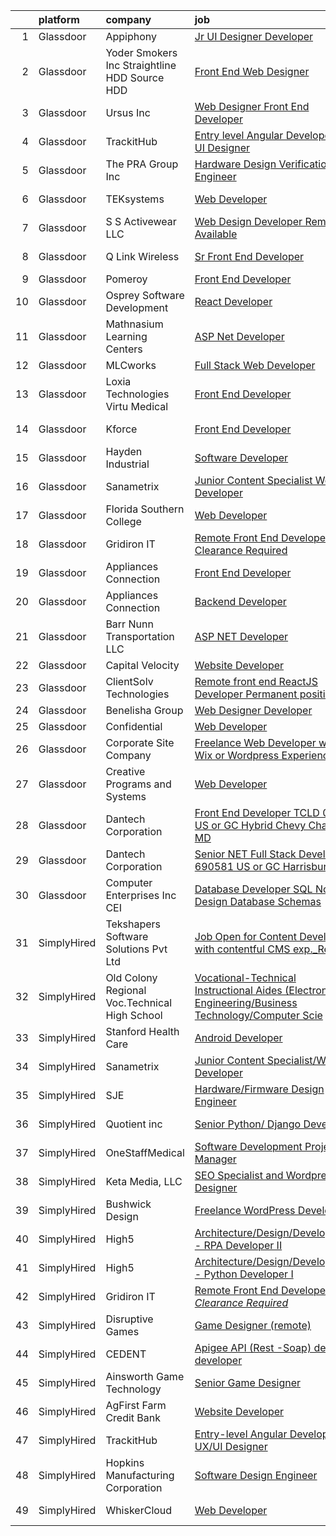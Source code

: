

|    | platform    | company                                         | job                                                                                                                                                                                                                                                                                                                                                                                                                                                                                                                                                                                                                                                                                                                                                                                                                                                                                                                                                                                                                                                                                                                                                                                                                                                                                                                                                                                           | update_time   | location          |
|---:|:------------|:------------------------------------------------|:----------------------------------------------------------------------------------------------------------------------------------------------------------------------------------------------------------------------------------------------------------------------------------------------------------------------------------------------------------------------------------------------------------------------------------------------------------------------------------------------------------------------------------------------------------------------------------------------------------------------------------------------------------------------------------------------------------------------------------------------------------------------------------------------------------------------------------------------------------------------------------------------------------------------------------------------------------------------------------------------------------------------------------------------------------------------------------------------------------------------------------------------------------------------------------------------------------------------------------------------------------------------------------------------------------------------------------------------------------------------------------------------|:--------------|:------------------|
|  1 | Glassdoor   | Appiphony                                       | [Jr  UI Designer   Developer](https://www.glassdoor.com/partner/jobListing.htm?pos=115&ao=1110586&s=58&guid=00000182fd09e2b4bca53006967203ed&src=GD_JOB_AD&t=SR&vt=w&ea=1&cs=1_d37c1b5a&cb=1662102660228&jobListingId=1008106905500&cpc=F41FEAB56D215062&jrtk=3-0-1gbugjopfjrpm802-1gbugjopv28qc001-ace4701ba98733a2--6NYlbfkN0DBc7w0xclGgia4rxR5d721pIg1ynEBDV_Wu1axbExK5d0pbSc7c3t6wMwCdRzWOG5gAiI9DzWZozo1Hs_dX5xFBK-3mPdmWahEd8iOAY9Y4S9YneM6Xl_nYOCUXvbXwOJj2Ds0fi_QRx_9l_ZfSqHqnCt5_KkPwgPFVZdduwuKrjoxYKHndxRL_08kRAVw_BtdIWVsqoctmkpQ0eEhpZ9hj28gP5QDgn3HlpuRCxAj4GJoohMRzOiAe6rx34Pi7FT4915X1p0BXp1KGD8h3CGFj-ee92Rp2t1vpSCpfusAFZWte0fntixfy1WZQ6BRt86iRV3_cru293Vet7CToiEM0NYLiw8nyfXQIfz1CR4xhSn52a2Bli-q_GK9dPj8LwC9Q3cY5WxYuQt3226PkGLfzZjLuZqOByUpqC1MxMReaTWqnpAuiS2w84AkPBSgfcX8-BhQWfqp3Xmf9A1E6YDWTGc07H_YDOJLcsSHpSEZo4-8vRs2NH7ohBVj1PvCJ_8l8sTpmkoCL1Idm3PMhcay)                                                                                                                                                                                                                                                                                                                                                                                                                                                                                                        | 1d            | Chicago, IL       |
|  2 | Glassdoor   | Yoder Smokers Inc  Straightline HDD  Source HDD | [Front End Web Designer](https://www.glassdoor.com/partner/jobListing.htm?pos=121&ao=1110586&s=58&guid=00000182fd09e2b4bca53006967203ed&src=GD_JOB_AD&t=SR&vt=w&ea=1&cs=1_785fbf60&cb=1662102660229&jobListingId=1008097207409&cpc=292036AD7E8A5303&jrtk=3-0-1gbugjopfjrpm802-1gbugjopv28qc001-1fce3864310a3f03--6NYlbfkN0BOdRJV5k-L3FNCzjCgEhEptbzWR3mFvjnAQnp9JcinXOCVt8QEYBvHqTiHBHSlg98hTrhJExUUVa6v67S1gFyb-OBe8UoPzNouRDn3C9as0WFadlKMeZgUrqrdZ8hm_e9Z-8jTT-HPwLMdKEaf6nFSEDiY93r1Hqa_nw7whddI5F-1mZvAJ0zg1eaCReXvVOpCGkAGVNzhGkjk7FCilUYICtZOTqZs2NLR78oGjAcxZitdrBDbe-sQjzoybMdx7mHqnU_Z9oJN7CLJQ4398IFI7MTVi-E0ikAEnAIqdCGq9-VH9ekegpz7cf-PG4ylJbEQI5EsT1-NB-nayuvTj3XDKMOJWpprXPxLDtpvKgizZoSF7HKahqO9NfldTJSnseZ_xF3Ctu0LvZZRchQis8Cjmew2jWE1ZDDKXcegKik64avGKa0ju4d8OnzgamAX-FX380WqLBcM9ERwZInOlrsZtWuhBLu1fNqWXJiQXNUCTsyOED8_V8BTInXwJxdSM5zaB0GEw-bcWg%3D%3D)                                                                                                                                                                                                                                                                                                                                                                                                                                                                                                                 | 6d            | Hutchinson, KS    |
|  3 | Glassdoor   | Ursus  Inc                                      | [Web Designer   Front End Developer](https://www.glassdoor.com/partner/jobListing.htm?pos=126&ao=1110586&s=58&guid=00000182fd09e2b4bca53006967203ed&src=GD_JOB_AD&t=SR&vt=w&ea=1&cs=1_8f39377a&cb=1662102660230&jobListingId=1008097361956&cpc=9908D8D4413DBB8A&jrtk=3-0-1gbugjopfjrpm802-1gbugjopv28qc001-0ea09b14e2348c5f--6NYlbfkN0CT8vBT9H5mqECx2dfLV_FONLPDKpIRssxVwtj05Tmm4rA5I0VNOPdM1oYsK66ov5pqYS3gXk2ozh0lVEZwzGOqZs8rlCBef2uQoy630wv6aUBqB1D9vjbSnni5WCVaS2e0KhCWi_8-XMv97hUEg7H9r8pKMO8klnwzDsU9mPVyqE5wVDnTov1Pu_UnRYhnE0_Osqvwl8WORWgB_kOjxQQLPQWG-NWIcptfTftC_xvyt1c40uobZ403OrjOg5_p8zqz3cLzwrnHTjqWeFEhkd7FYyVcjiJCMFkVznphRmtkhKbL2ZU9aWVWUjChbdkFdlAiu4tIvv-tEhlvNaragy1ZQhsvGhOC5anf8D4yfIGDJbK-bmh5xwt1uscED6ao3EPCxdfHKv4RZ6Q3-m_MTe1dE6Nugv26rrW9yIa8ooHEPIgJzYTeC7TeJ6xGxEjr0Q_LC6p6H5q3S5tqAKobaBFAUOLFzaYkqfJBGT9_1jDxuvAFTWRBnNnq11gvB8NuVKiRA1QtlbCDdbtePQHuTsn8ZOrVtPMo-RhqRTS6duBj6eRnXe5b5Qf13e8VsKxMr6xENYuRWQv29ipPquIR0yi6uCWHMeTPoyw9LQz-jeq7gs3WIkFh57y32XowUJXohbSrLzJ4OwZxcI0GOHsG3R2rf_Olhyc5cJq6s86uxXOCGPXTM1RmpXtrkgSqm77TWzwDoiWdujiBz6k5z7AEPvjR7FTLUPuDCnTG0O-F2dDE1Kt8npoTfAlTaXttkWV2pC1F2GC23_0FhGyj1x8WX3my4gMOOPQKMLqCkQVG0IrTFpyYMAMQPuWxudcoEB-r-ZDV2SaUhvZ04RM8mYZtVtbqUifdlnaCwhslVSB3vvnlKq6z87OdUEAcMozD42EWSf1VkCFSAEsWlPq0pQt1t6gozM10fxardk-6476ZeGw9OoIoRtbNfGfjfphgzCYl3l1Th359ciAeQJRT24QcPaBEEGdwOw7ql5wX-LQ0gy0bUQ_xOcAzccYQ) | 6d            | Brisbane, CA      |
|  4 | Glassdoor   | TrackitHub                                      | [Entry level Angular Developer   UX UI Designer](https://www.glassdoor.com/partner/jobListing.htm?pos=123&ao=1110586&s=58&guid=00000182fd09e2b4bca53006967203ed&src=GD_JOB_AD&t=SR&vt=w&ea=1&cs=1_6074c98d&cb=1662102660229&jobListingId=1008101431851&cpc=2CAED5C921A5F994&jrtk=3-0-1gbugjopfjrpm802-1gbugjopv28qc001-e97608c6d181ff30--6NYlbfkN0DdLn5tXN_RiyJSiFodarGZFJKa8s6F6AK0THPBWp05MQOFQCzoYzZxGxYfJ9hLSNYsJbys6DBTafbFBBjszBxbMt_j1W_2i7zpgsVzQGKmwrQJU15QlzWMC0JPYrRs9hHXSY2_r0LyZgUT8f4VW1f_CjJ3HfrwkBmWSyv4JCZOznODM92b2waMp_uTTY9CimVh1m3QVlWmCpxJKC0LL8zrKge7CugwqdFiMGBV7QJB1UhY1lDR0zg73tpzXv_ANe0CDQMO2awhBUhwHH6FhLB555h-ag9S1SdUbv5mbsvVwGq6d5n3omfvc7ahV437VszBxk10jE_sv_bPV8A7eGdtLZbyc_-4ilAHg9BdLX1rIjuqOpTvSg-qAG8XeN114VFDPJoxTy3NJEjrpoT4ZfYCft0qWTzS43MPOiUXvT3482Nulwg33OVHsshkLGKJ5wFUNcUzfjVzIX8529yUIY1NXD5bC7FboV-rfWyxXeCVCDlVJsXB-oxtUfPUqef69d01gtg1I3Bt7-8ZZ3gbf-_l)                                                                                                                                                                                                                                                                                                                                                                                                                                                                                     | 3d            | Remote            |
|  5 | Glassdoor   | The PRA Group  Inc                              | [Hardware Design Verification Engineer](https://www.glassdoor.com/partner/jobListing.htm?pos=108&ao=1110586&s=58&guid=00000182fd09e2b4bca53006967203ed&src=GD_JOB_AD&t=SR&vt=w&ea=1&cs=1_53cc0c1d&cb=1662102660227&jobListingId=1008100904015&cpc=D39918EEEC7506B0&jrtk=3-0-1gbugjopfjrpm802-1gbugjopv28qc001-8b176f5db915cdf3--6NYlbfkN0BK9GXDcakwdiqmeo8o-2GvkYnmPkq7xevAHdeF_847qpKPL2SRITVHQHTcxmIx5YkvgyJsBrtmTvu9iRXpfqhyAenhqH2UhllhrUzti-LAYvij4_6zfLf_lUx7fZaSvEjjAXo9NeA73DNuaj8w0nMH-EHmqLj_N54gWVN9OwOua1ZDtv0MDvjlOyWZCElfeqvp3Z1az5-anDNueXGhHNYvC74Wtld07arTTocY9ZTmHXrT7Rd8T3CLf1VPfgvcSRRByBNOplINGyvms48JV0Prs2F2d6W4GnzjYUH872GtZ8BhajlfazKrZiofOWRQWybpQ8vsBNkmuG6cwzxP_hvR7VDuJHoyIVukegjwXYhivART975pdtfCg4h2qrxFYRPLn2kG1nc3ybENnEk3uHGId34QilpYEcG9jHk21y_nk7D8Mk6WT2iJI8NCryw8nXvpaNzqsF04uTosi-d6QoGsq14BClNDuX1lynlqftpRYHUmLZmPxRxA)                                                                                                                                                                                                                                                                                                                                                                                                                                                                                                                              | 3d            | Santa Clara, CA   |
|  6 | Glassdoor   | TEKsystems                                      | [Web Developer](https://www.glassdoor.com/partner/jobListing.htm?pos=130&ao=1110586&s=58&guid=00000182fd09e2b4bca53006967203ed&src=GD_JOB_AD&t=SR&vt=w&cs=1_fd9bec65&cb=1662102660230&jobListingId=1008104913806&cpc=FA84DF7EA1EC2398&jrtk=3-0-1gbugjopfjrpm802-1gbugjopv28qc001-24786c3592676f1e--6NYlbfkN0AuKz8EBO1xHDEL7V2YF9xF3dC_I9B9i-Zw2Jh8clPMK3KTieKealHQySFBD4L6FvPWdPYhXp7Yz8LicS4govR82H59TFGex7KE_jGpK7ZS_FY-EBrpm55Fqgt3ij3hAf0wOEwO3vXL8XgmHGZeiL47BLHf8_hWsCgaTy3gDHml9imQxlb-kS82X3Tpovwnq1jKBsPx0UNfH-1MTyvmonfsDIbfIwY-MpUPIExDFxgXZldM3gWeS-sPN1UAjb3GIwNeOB9YPYHYi-Ne8u4oOxVRSj2MnN3iYAv8y4gHZIExsbGqGkEvj7F1cbEL91H6cjz8ZmHFhr4ONAh0nCyJjNIv_yDx6lGGFAcKQS0w-IdxpI6dEu1ibxUrwNK0p98BS4k4GZEgouHX-SBNIZfRiA5epPHjg8VLQ3mVED3nyDW0INP_XWEH8FxapboWeQC2cEmkkvsyGPgCfS9AGAHw2qZwYnpO-FuQyiw142nBqIHprbo9VLVZpl0CtZKAKFnG-5E7N6_cC2SaPO6r0tUVszTHHVh9cZrgq8cgFWd6UMmY08DkGj1vx9_fnGgDMHflnwuJxf4QIKP8VP6rFBc_YwVNw3zHhlGExxbAdVqoSH2R2zOXjFP-uFJ9NFjuFJveQeGMxvR7bHsdI21meXxrQuG2C8jZ0YfIKke6R42fgu4upy4CYTzP7m0kuEVcf7x_aXNuKITNh2bln192IfbtMh2fp8nCFmzkqgkGvZMMS1OenScLYc9TLlTO7G4zU8dx2AzcTOQGonujN_XJUbMLkBbmn_k2jexs9Afdjkni90ajvB9_fgicoLEzQKB-QHD-GfzE-A5PxjBsTjkkTy5srwFiv-9Rz_MjOvdwKFfVKzK5v_vtus34Pgx-fMx8_hDbOcX49NiJ-B4tZYgmXNUbZr1kXLbN0S2gxhGdiUpH9iXVOw%3D%3D)                                                                                               | 2d            | New Haven, CT     |
|  7 | Glassdoor   | S S Activewear LLC                              | [Web Design Developer  Remote Available ](https://www.glassdoor.com/partner/jobListing.htm?pos=127&ao=1110586&s=58&guid=00000182fd09e2b4bca53006967203ed&src=GD_JOB_AD&t=SR&vt=w&ea=1&cs=1_8849f555&cb=1662102660230&jobListingId=1008081606232&cpc=155EB9D5185558AF&jrtk=3-0-1gbugjopfjrpm802-1gbugjopv28qc001-11231ee6cd76ebf8--6NYlbfkN0Ajr136nt6A_LHOZ7dazkZBMRVGXfFx1UH3hXSlGZi78qV2vh4IIPaG56QxCFgA56BGxcurypYQkBVspfsnTZJRG1jkpX72_XzffxBJorsT2OpLdH8jKJAKJqcGF31IQrDbUVhb_4mUmFjSEoC_puvAy6im2C8FJQNIGTPivGcq2Xp3QWDoD0YTXqusHQnNuVfLov6vtLe5iVpX9YL9NlSaWCEFlzuQHdLlynyIKx9d4crLBB1B6qP6ePbJaPqTLqw04SfQsYzTEaAX5GFl1xjmznd4SkrQvHGopSxTH5WTsZRa6pHOdxFC5D_ewqGbMWo7wD78oX-jz1XKXNiVgftHxjdyB1Evi-8Q-o3b1lnGmGYV3C0jVP0bE7Clsu8m8-WHIlfrmnkKTCrFaQUelgVKhFfAKIq7dEkydHn1ZDa9PxUhfMgSoKtsohIjpsQ6Vnofc7WduHR48Q89LdYzp1oC94i6xbVD2FsIyUzmVrBcXlmN0bQbrCHndUqZC6_pOiIqjXKj06EYqP6eAqH00kofSKnv4M-h1ea45JQyfk_OBk56vNVt4jysvb24o1_2ptUmjjPxbIMWV6fQOC4hJsYzYWQQBxQaIsGCvLtok4n1wfI7Ofr2DoEKGmTcR2HeRCEK5ohuFfCrEeLJwT9f8LE8i9pLV8TVRqfcVmVsBAEYWsY7OBYDMs2R3-PSIsyHTb_gtnhvDcqYj_7OP4K8qli4MUpWdPZC6x_X8Zf6gdtEis-x1VBBrVzA)                                                                                                                                                                                                                                                            | 13d           | Bolingbrook, IL   |
|  8 | Glassdoor   | Q Link Wireless                                 | [Sr  Front End Developer](https://www.glassdoor.com/partner/jobListing.htm?pos=101&ao=1110586&s=58&guid=00000182fd09e2b4bca53006967203ed&src=GD_JOB_AD&t=SR&vt=w&ea=1&cs=1_19549e99&cb=1662102660226&jobListingId=1008101228435&cpc=20E7AD904CED32E8&jrtk=3-0-1gbugjopfjrpm802-1gbugjopv28qc001-1d35683caad72d46--6NYlbfkN0C1n-7uwLBmXreK9Hz04i1NaXR3ByHk8AHoFYtQOHcucmVKRHZz60bOYipwuJ7rLlfe2cYYhMJfk7MR8gAn9HHLV2ygxsrTmEfzrgWdToU0cWCsIAQXX0nxseKqyLxMwS9KzUAh5_9bIHku5p6G_ErUf2NKY9msN_1J0095GNJfmTRxO78ilSddYNO6P3LdTn-uXGAc0qhqPPitYF0Qktx5fXmpF4YW4WOqfXTOdH4NX4A7SehE9U_s-ng8e5eprXW-v3CjVNmsGgQc9EmnSL5_cyfpLh-0vDiABQmHcmtL7HvLm_cOpZZXWUNM7YWYvU8QnfVi7BxWq9rJoCaAZMwMWITJpF5bROT6LXLXgYckk6CIKoDMb9c8PP-eXNomO-OuDso5DSe5ze93snlz8by9hQkauP6rvH4k64MNhUv2lEScdol7loPUQMbvlDgGtkb2EzP_eAceW9ZSKvZeGIxuFYd-8Iy_OANBNYSviriIL1rsT6w78QnCKBaFkvfa-rOaWOQd_iZEnw%3D%3D)                                                                                                                                                                                                                                                                                                                                                                                                                                                                                                                | 3d            | Dania Beach, FL   |
|  9 | Glassdoor   | Pomeroy                                         | [Front End Developer](https://www.glassdoor.com/partner/jobListing.htm?pos=109&ao=1110586&s=58&guid=00000182fd09e2b4bca53006967203ed&src=GD_JOB_AD&t=SR&vt=w&ea=1&cs=1_9ad0f846&cb=1662102660227&jobListingId=1008106910733&cpc=FAE5E775D180B2FB&jrtk=3-0-1gbugjopfjrpm802-1gbugjopv28qc001-db91e6fb272ae308--6NYlbfkN0D5SOSjBQnt-biVG4QfmhuhGy-fN04FkfVxiViWqSq7Ud8o3kdrjYe1m6tPSntfjfcUaC9tPilnIGHAbYfK0xgh4UwxMp8bQIMqoLgFHY2FDDsFSWIEefy7ZpWUzLIQITpvBRA5dFWnJ4FK4uZyimRYfDk0IUyq9d67z2EGfwRDmJT5oambEbcHqbDWB0rWjAlLChSKkoSX2VlVKTCluzT1aX2ifqTtSWL7raFZ5jrAIQ4dXMUhKYPQlIiNAalwac_QhX8lFOnKwAU_sQCLKJ4vuzfW9_bWravX5fkj1dXUiyFEE-wG3E7tfKs11ZJ9rdH0Uo7rDO2A3ii-KPCysSptwgegZTIxdBcB5x_kllAJbrwPjZ-Oupae5mSvBiijerRv0rhT8qneBTnDb4-FTXUNR9Yf2RKWLXuNRo6V1UJGsY9KneFUts4m7Cm3VvxXrz4u9mLdxwLBdAKDRHawR1S5KksGp-VpPwPGZmEZOcH_t5Oa-4LGJ5FZgXwLMkhUKfpsfYZy7Sp9eQ%3D%3D)                                                                                                                                                                                                                                                                                                                                                                                                                                                                                                                    | 1d            | Dallas, TX        |
| 10 | Glassdoor   | Osprey Software Development                     | [React Developer](https://www.glassdoor.com/partner/jobListing.htm?pos=112&ao=1110586&s=58&guid=00000182fd09e2b4bca53006967203ed&src=GD_JOB_AD&t=SR&vt=w&ea=1&cs=1_e7e4c744&cb=1662102660227&jobListingId=1008107144458&cpc=7AD1D84939BBEEF3&jrtk=3-0-1gbugjopfjrpm802-1gbugjopv28qc001-5e354629500a8e5b--6NYlbfkN0A4ozdFxTnglSwjbUy0L1QJRbd3FSP9jCRwqNuyjBc7i2HBcOPywu9dv8lUjU2D2uSQ6X2DooPQYqs83eYvT82YscwwYhxpW7QpteXoC5zmMjFdCf8viwrNZGy3UukQRgcUWQ8M-1i57NyGvEMlVTk-3etrwBcKm-_4aD0HBm6iKmVzyqgt607k6y-5tP-kBIWrkCM4YxyBszkF2gebMR-oiqQHx63w6KSwtTVkqvcgxHoSJkEtQ2o4HsK7NoQ4osCwFKIIWDVoGg4vXR7zYQegAbAn6bylqz9JAzNrtXvIurx6FQQ9ZQLIIHHZ9-RS4ZlJxO532fGxSbkJPFeh1VHYSbkk50b_tA4XBbWwiUStbFuL2S_KzDOGttEvRmKfSFyISbL2JS_q9HAwA5EPFiX_ETuwxjDUOoOc1ZRFGZQvrsItvfamF-CxQH0iwwgz14jV4fTXykrn0FtnYX4XZhGtMX4wGCjIjVbbs2pdrOXNwUZ2fvJwI4FM)                                                                                                                                                                                                                                                                                                                                                                                                                                                                                                                                                    | 1d            | Remote            |
| 11 | Glassdoor   | Mathnasium Learning Centers                     | [ASP Net Developer](https://www.glassdoor.com/partner/jobListing.htm?pos=114&ao=1110586&s=58&guid=00000182fd09e2b4bca53006967203ed&src=GD_JOB_AD&t=SR&vt=w&ea=1&cs=1_662d9809&cb=1662102660228&jobListingId=1008101820188&cpc=D1B7150B9C545245&jrtk=3-0-1gbugjopfjrpm802-1gbugjopv28qc001-e942a654df4dabbc--6NYlbfkN0BPvhgHtI0uoBVUccds8hxRqEF-XqZbPZC5uwfYkU5cx9z2L9Aag6Tg5MRMJVIOF56jey2x-dNfpUi8dkD7m2WI-8hJVh_ZCwdoToYx5JUA8meAwIrj3ahoZq7_N7ZgFT3IQ64rLZ8OM8mh_j0OhFJVwImdT7L0YTpFX8LmCg1dS5xwtsAj2_tV06QFWdSToIm_zK-mxUL2B_aqsp8pvnkZcYx5A5gH3DerYaLAatLrQ4zKAlVXGQj_Qfs6i2_nu4_ZuiGRcrPmLfpBUko2aI7LSzcCQ7folhy4R4qQ-KSlhrWWdt2wytTLbWm0cGNJRdHzB1JsyMHGjSmTvP-Jpqt3b0yDR28pgv_UCFLOpsc_GhwhP3Nyj5IokGJQMovqmvrzHPVDn4876mY7wNQvQILFSIMX57cdmUiLjgUHT8Px0eX5E8AIrjdWjOZvYxoAitcXQXLBDB2fnhcDmvg700L7qb-zcHGYKJbXAYQ-33qvLrLmys48fTyHxgG4kcvXI0U%3D)                                                                                                                                                                                                                                                                                                                                                                                                                                                                                                                                    | 3d            | Los Angeles, CA   |
| 12 | Glassdoor   | MLCworks                                        | [Full Stack Web Developer](https://www.glassdoor.com/partner/jobListing.htm?pos=113&ao=1110586&s=58&guid=00000182fd09e2b4bca53006967203ed&src=GD_JOB_AD&t=SR&vt=w&ea=1&cs=1_e93c2e16&cb=1662102660228&jobListingId=1008111670271&cpc=14D5209370AEC984&jrtk=3-0-1gbugjopfjrpm802-1gbugjopv28qc001-955f18ad932b8f1c--6NYlbfkN0AcA5LWO9X92_XN_ymxZjifBIChi8hrOyuBXk28lWDZll8yjVqfScmNPh-TIqK4FBtT2gunxLa-VG9yDm95SdTZil-DuMEc-Jy5vQTJSs2LJU5xYrllerPR7prvxHZvKo95-kMyKR9hoM4rMtLjN_RWq06Eqz6p78zlctZlkZ9n2yr_QheQfZ4-ulLX_UQyqKuHFDcMxD3ZWfJ8Q0GBr5hxQlk8sojL7aJHM0djfyuFYCvzRKIKNcYiiEwLF_TVcon4LEwSgEFSWF1tdG0ot2sp4unsmM3VEuUFalGlFI8syQg1ffyIGbfWwETQeOeGP2dEHhsymuZLqTE2MtndN5uHDLGNyU3KpCbRkyrqKeBjX98r0r7EhLUEp6l4kXFLMqrrv8jdETQHTTmQ3lUww64teqA9yxywiEva-oIe1JHp2lusvrPhUjztUtmO-7Pbs8ssOcKbd_OEJ89FCeM8tsxjysYKT9luuqMcZAnh9iqkKuX3jr7GUym24SW4xBJ9HnGckkU25ESS7Q%3D%3D)                                                                                                                                                                                                                                                                                                                                                                                                                                                                                                               | 24h           | Remote            |
| 13 | Glassdoor   | Loxia Technologies    Virtu Medical             | [Front End Developer](https://www.glassdoor.com/partner/jobListing.htm?pos=119&ao=1110586&s=58&guid=00000182fd09e2b4bca53006967203ed&src=GD_JOB_AD&t=SR&vt=w&ea=1&cs=1_ae12633e&cb=1662102660228&jobListingId=1008105953811&cpc=BAB9AA3F436D8911&jrtk=3-0-1gbugjopfjrpm802-1gbugjopv28qc001-983de522a610ee3e--6NYlbfkN0AuAjYKnBHsdkcMxrD7ZJITXxV72vImVt5xOyKRJQecNA8AfK1fwiaV-4-CXTXtdfQKUlh-r5hJjaGj-dYsy5tFmwpPBEonSed8zEDkh-b83J1cauBUmZbKV6Hb55rjqPHvBYEEndSKl83boFkPJNLOxS2E2PUPbNbgDeY41YL4Ie19XCwwQEuLJXD-EZ1X4QqIlEMcQSWUugGFYU6m4Ad52Xcdkp4hTb8OsSEW61cdHonu6OOS1WZJsT7fAZ7AiDPYNRS9DuzegkwxHdWfifUYvCLFELC3xyRjLlQ3MCyoZGi6Yey08UoW2Asn7kVNC9Gv0-RRa-VDXhGYuRFoS8BXKt3nPGRxEPhtFDWVWhik7fxgGtPXFnq4fkqP79hdug38r273GFCJ2W85fMwNATj1O6vBI8hOphl8_QLPpLFHryt65NvSelvIEql-0azbpdpJWbKndiklkq7XiDttB_w_TSKiPLPT8KKWW_xY6xu0_u2fBwdsyG_K2S9RAra-nd4%3D)                                                                                                                                                                                                                                                                                                                                                                                                                                                                                                                                  | 1d            | Miramar, FL       |
| 14 | Glassdoor   | Kforce                                          | [Front End Developer](https://www.glassdoor.com/partner/jobListing.htm?pos=128&ao=1110586&s=58&guid=00000182fd09e2b4bca53006967203ed&src=GD_JOB_AD&t=SR&vt=w&cs=1_4812710c&cb=1662102660230&jobListingId=1008111364799&cpc=C63BD00756FD6F58&jrtk=3-0-1gbugjopfjrpm802-1gbugjopv28qc001-3254433a821d7cda--6NYlbfkN0C5IatSLh_Ak1q39eQQoPIxD737RW9NeiYGvIRXkrLjEBkC4LI6KweF0vk9JRHgKW_sNQVrmA8TbBvMlsj0HqwA8aS5YPhp-57oB63Wo1avBfVQ72zVBSIt5tlB7hHiuYrOOMujcMMWTByHG_tuDVB9VR_UF7C1aMfAl3epZcOi-dz7k6H1I25OXtbXta2pq5MBFUI-Gba99-2getXbs7e3_i56CfvBz41GwU7X0Imxm89YlUoyB4owxLl8hCCSeOrFltvVgbjniwKpSFcvs6YHCqpADMtvsI1se9ItOfyN1at9qwrmPdN3jm96ZYoFGiwGAPfiIseSRj5ocvsFJ6LFGneaC8T6LLZIYOguQXnNzyR6VXZWkI-JnrqIAcuMfVTWj9JyhXojzt6X991mwPBYh1cf03qPAYi4si5CfYYGkRjBUztT_d3OrPh3fJy8d6aW94klfzponxUFcwy9FvuMXHyGZC0Yfldo5VvPHWgA4MiGEfC7Wl-WWhkpCvBxP4C3iRmfBj-dZ2OOw6NErBizsTuZwNboK1xRgp8qj-1GaQnSWsguwTug3_tRfdNjcKQt_Ml8kFx6p2Q3ZcOp7QN4AltwkzTXAKJ-ao_5tm55UHRT51n6LR-9)                                                                                                                                                                                                                                                                                                                                                                                                                     | 24h           | Baltimore, MD     |
| 15 | Glassdoor   | Hayden Industrial                               | [Software Developer](https://www.glassdoor.com/partner/jobListing.htm?pos=103&ao=1110586&s=58&guid=00000182fd09e2b4bca53006967203ed&src=GD_JOB_AD&t=SR&vt=w&ea=1&cs=1_d69c47db&cb=1662102660226&jobListingId=1008091695587&cpc=D8FBC54B4F16B65F&jrtk=3-0-1gbugjopfjrpm802-1gbugjopv28qc001-415adbc4ad346c55--6NYlbfkN0DzaDHVbxJ-LJZej0v9fk4K-FwNocoxjQ_zxp68kPBvcnDJ4c9ythlAHE255_DghaFeMPJx-HL1COyNhBYn3N-cPsgdcngQBEr0DJ2MOc0pZ1XI-PeejIwLI4lwIRRBQgdD6iVqchyakwlafN3edKNOlF1L0ASEDMG7le2wqf88xF2gR8Ko4g8xHYnl9HtkaNAvIdafu7SRF3SWh0yvQhuM5vLJIZCUqliqB567A0if4SBf_dU9Hst_ceWRHWGpxV5g_NfCQWj7G3RnhirhG77ydnaHEPRSBpTINTtS3w5pkxabjjUev-8UKv6IsFHPs24GzoSZQHPs9x9BZAjgI9lQ0Monvx2Ra3GyD4zZ0AvsCnsgpobYTP_1K2yEEH60-a30ep3Yn0Zpj_IZecYMTL-owqjjgmXOadl6REpe6Fz54sm9ByTGtyNYiLIAmuUOyMp1davWH3U3soKm89BtaovWJKC_CclY-eUI951MBJQyGKl2caZUGdzUEGkA7dxX_cQ%3D)                                                                                                                                                                                                                                                                                                                                                                                                                                                                                                                                   | 8d            | Tulsa, OK         |
| 16 | Glassdoor   | Sanametrix                                      | [Junior Content Specialist Web Developer](https://www.glassdoor.com/partner/jobListing.htm?pos=104&ao=1110586&s=58&guid=00000182fd09e2b4bca53006967203ed&src=GD_JOB_AD&t=SR&vt=w&ea=1&cs=1_134bdeb2&cb=1662102660226&jobListingId=1008107815764&cpc=AC285F3A3ECA6BB0&jrtk=3-0-1gbugjopfjrpm802-1gbugjopv28qc001-b245c521c04dd0c2--6NYlbfkN0CyQKdz8_lqdlgY-c-amsQST66Z8QjChsyYA8vzcGklWI54h1yaGRml5nZ8zCgFfjKK9ZLdt4yoVKrNz6IE8WYqPgnbtAenCgXBCuUJyRj9v1G_X1xDpaq7D6TVuE3LE96DJszuenHbsextHgw9-_0LokNeJq8xNTHga_useAxykmPnHKlxTeGpxpVL3bGTZHK-ejMd8EhuNqwiH9KT8hkjjAnz2UBuCtjajc5627NG25e9k8yPX_sjnwQKWOLp-e1hzx5bgbbDWD8GSB0pLgYpLOIu7u3e3Z-eq11VQVM6F5_DbeCuL6OjPXwvruQPLpKbYLWaNjLFzeIeTl0IFKYbLSj9XRoscg4OcNn0nmM6tgI5-_30-v0dW0lMuAyuAiw0ZbkntHpz8qmLkdhArbOzEblA-HxnWgYlN4rcnQ0dRABxRcjb7x1fcu5uJJHQpwcIG0i7_XhCY0M9lRWFa_OsrFeDpGRnRAvtR-GTJMk1-qh-lI40FQEZlluT5mmqhH0%3D)                                                                                                                                                                                                                                                                                                                                                                                                                                                                                                              | 1d            | Remote            |
| 17 | Glassdoor   | Florida Southern College                        | [Web Developer](https://www.glassdoor.com/partner/jobListing.htm?pos=111&ao=1110586&s=58&guid=00000182fd09e2b4bca53006967203ed&src=GD_JOB_AD&t=SR&vt=w&cs=1_703594b5&cb=1662102660227&jobListingId=1008081368744&cpc=56632219D727AB75&jrtk=3-0-1gbugjopfjrpm802-1gbugjopv28qc001-c75d1d3682f3090c--6NYlbfkN0DswSnGp4hb4V7UXJTXvqMZD1ZyEoLLrfYAEejPuN5ty5xpg23aYvYn6UPKSLTsjQKmGwFl6NUmsp2sbJmFxtQNCTdtWh8iSbRz-xjcESQfCVdiaHDYY7wRb5UJkcrSx8ZYL-2mM8694uxsN001kIGCCBS3q53nDSh0ttZ8UPn1IciuLBigev5LuCK-oc6vlw5zs2PZAc5bYKv2dwDOXB7gSBFq3tEzjh_dXm_VV5YFg9uo1aouSiSu3nStzQZoRZUG5xGO8SCDqHaBN_lrnhnUJ5x0M0JRE4jaRQXDS9c0p4mbnpOgzoMstPv91FAQsF-5_g4zvgAsbSMKI1Ha8DGdZkSfR6CcU9ci8tVmIKA79T5egQ-7DSOc9L-_XLbKldI2X4zN3ezAcw2Wqu-P104nWEiHS5ggggC2ghmOoJBr-uGclPUyc3bjJLRsVfmM-KFhjpyxgJ5KROrQh4gamAzp2I7yWlAJ-6WZOFVQznF51E4R4I58UqYwm-ewQWCiBQHQM_RcQSbLsw%3D%3D)                                                                                                                                                                                                                                                                                                                                                                                                                                                                                                                               | 13d           | Lakeland, FL      |
| 18 | Glassdoor   | Gridiron IT                                     | [Remote Front End Developer  Clearance Required ](https://www.glassdoor.com/partner/jobListing.htm?pos=106&ao=1110586&s=58&guid=00000182fd09e2b4bca53006967203ed&src=GD_JOB_AD&t=SR&vt=w&ea=1&cs=1_74e59acb&cb=1662102660226&jobListingId=1008093954798&cpc=3BA4CE39D5B5DEF5&jrtk=3-0-1gbugjopfjrpm802-1gbugjopv28qc001-bf98096af489b362--6NYlbfkN0CTHA6cd59lXtQJ-DuZtBHQsSjOn019HaVEc20FtZol1_8bPJW14iotuMuGn0biAaG32Qijylwv2qD7CNxmsdZw9CJ5Z76DUWjHtWNjEzDjiKH8ECq-Y2tIu-qXij6ugfDsFay5P6A20oNNYZoiIsJtGRtlHJj1-0IimP810Kgou-J53uWRF949_zSEkzlnFKH31iXh5VWnxMrMaRcHkpkM158mju4DanejY0KVvav-2LVsqN537hrQVpqKRYFY1r24hmE6fS5nkAB_8YCfi5jjQhylJkwZeBhG8BU1bdjo23dt6noduqn4qGctbgcKpO_YlrIVjMwLar4zRu29YVu9mWiN_XNB_nSBgAbifXZBjFyUGbhcK-HXCvXOY7EyYqZjzPtq7NJJsWZP9p2XM9j-BigRA07jPBat6ShPxZjev1m-V4GREamx-Z3wjiv3I2QursWy9dnFaL0tNpjEX_i_mm_6Hn0FhD9ea4L1UbBUAKE6YXkOT2HF1icYo_LH0zsDWRpSfrWMwBf29m78omsTex3BlRbK0cw%3D)                                                                                                                                                                                                                                                                                                                                                                                                                                                                      | 7d            | Remote            |
| 19 | Glassdoor   | Appliances Connection                           | [Front End Developer](https://www.glassdoor.com/partner/jobListing.htm?pos=120&ao=1110586&s=58&guid=00000182fd09e2b4bca53006967203ed&src=GD_JOB_AD&t=SR&vt=w&ea=1&cs=1_9aa60d7b&cb=1662102660229&jobListingId=1008082487554&cpc=4F748F1840550ABC&jrtk=3-0-1gbugjopfjrpm802-1gbugjopv28qc001-fff52c7162c9839c--6NYlbfkN0B7asqLSFTVh84QNhoMZnykEkqd3VzFRgpMd30Tm6Y5VENC6MLRtzziPm8JMKUXcGHUSQemXTPQjO0sW2CNBVARtQ-ec8hV--TxbiMnTwXRSEboAnQUKHiiH5ITTwo2s23jlrAIea3HdeTeh0j1c6SpXIYUf3MEmoNzS7Zre51LLzh1OVlfe_5UTRYi4aicUmE1nGsoYdCYO2QNNpXJxD-jJFFc0ZUqziAYnutlbHREqJY5U0Nptd0AmZIbgJAYhamk1IHM31mNSLFCTU5Z8FYKHWYRxs1Jhylg2gloMTNtuJUyfU68MjQ8272c8NRS_seLLbByDET_OKj8E8JyTUOYpktksjMh56rPjEXxhiHLnBiZA-548ZtdyNAsaMuEAzimf4pvAINLug-CLlXBLQwFSU61Ih3UyZ5s8PuUf7aVOlqBh7N95XDemPNT2OlZaixooEopdhbI755sp-BhHyDqlLC4vfnOomaG5h8AyT8nWS8cGeApxM7Q)                                                                                                                                                                                                                                                                                                                                                                                                                                                                                                                                                | 12d           | Brooklyn, NY      |
| 20 | Glassdoor   | Appliances Connection                           | [Backend Developer](https://www.glassdoor.com/partner/jobListing.htm?pos=117&ao=1110586&s=58&guid=00000182fd09e2b4bca53006967203ed&src=GD_JOB_AD&t=SR&vt=w&ea=1&cs=1_f4b2e6c0&cb=1662102660228&jobListingId=1008082475268&cpc=BAB9AA3F436D8911&jrtk=3-0-1gbugjopfjrpm802-1gbugjopv28qc001-d94ae195136ea7f9--6NYlbfkN0B7asqLSFTVh84QNhoMZnykEkqd3VzFRgpMd30Tm6Y5VENC6MLRtzzi2zK4lE8wX3F5yZJed86yi-r8FiQ2R1btV9ms6DaGXUFfg86fbcZRQAZz_vUh62oz2KPHeVafCAvco4jU766IxPY5mzh4T_g5GkgUWUbQMriTETCtSIqiQdlNZ54Iyi65F2L7aZWMJVxDmg1idq-33CapzCUF24cAD_yV7YI_yMfPnhIJyvu_L8LrhtAemssPphbU_GV0TcCbsx-ralVdOTj33Y9_SwptuWi0PP3TX4CCPM8JCqaOz9TYeMJts1VEU_J5HJVz2P5tsmPolEIy7rwXZiST4y0uDqfS48LjuejtSJfXIPytY001PyPxmTXqdcxgv_bKjiBfsy0Ix9vae4SgPamRjy8-hJgfB5y3qkWYlKESG3NetFoct1R3ywxb-yNvz_KK0xTJU-MFIbTOd31tvZFUim0Ke42FYsyO8eUgZLQHR_Pc5VvSo8G47eVw)                                                                                                                                                                                                                                                                                                                                                                                                                                                                                                                                                  | 12d           | Brooklyn, NY      |
| 21 | Glassdoor   | Barr Nunn Transportation LLC                    | [ASP NET Developer](https://www.glassdoor.com/partner/jobListing.htm?pos=124&ao=1110586&s=58&guid=00000182fd09e2b4bca53006967203ed&src=GD_JOB_AD&t=SR&vt=w&ea=1&cs=1_a4589521&cb=1662102660229&jobListingId=1008111683680&cpc=5C70DC7FEE0D01B1&jrtk=3-0-1gbugjopfjrpm802-1gbugjopv28qc001-4d4fc284830456ec--6NYlbfkN0CHGbJ7xvW0CMwdhPDsQStUYS7wDMXbiqCoRMqunsWXjFlA_b16lGT9PXS06l3pywEHx7yPhS5RzPg3rEg6wf9mKs1XK2NnnYu_Sk8hI53i4ntW6BVYUTxfJ7glCt1ze-X7NRE_-C4yAQEQDsuK8MQ3OfCPmAeuCfKjwBIh1fQY2JSVn5rQn7kwECjnzlbdNv4ZONdeHUP75bFqVaZTJzyhWxZSEsbHi0XxhWHmLSRegX-7KWaQuNcrw-RF2Z_TjWgrhUxRP6Z-ONvPu6yAv8uwvUDM8kQVQe4Cd_y02Qh5o4ZvgcGUQmgGM9rrEzxxbEve0ObBvecvKAc_HVms-9AxyfRSZRNGh8u0Y9_4Cp4rKUng-PxBz8CeEjd6JQzs52b-Cxlo8IOsReYnmVxEOF4rfEXj2iSt1lOmbaR0C3Y_oQMAGpwZf6IVI0qOQhmShouvKcfjZOX4TjQ9d5xaVSamGwputfce04i02Z5lnCMs5q1TNJ1hsQCzHf7uaGYHTvXsD012IzIiZg%3D%3D)                                                                                                                                                                                                                                                                                                                                                                                                                                                                                                                      | 24h           | Granger, IA       |
| 22 | Glassdoor   | Capital Velocity                                | [Website Developer](https://www.glassdoor.com/partner/jobListing.htm?pos=110&ao=1110586&s=58&guid=00000182fd09e2b4bca53006967203ed&src=GD_JOB_AD&t=SR&vt=w&ea=1&cs=1_cfc4d8c9&cb=1662102660227&jobListingId=1008106989873&cpc=0C139D4CAD5A6DB2&jrtk=3-0-1gbugjopfjrpm802-1gbugjopv28qc001-dd887728a0a2fbac--6NYlbfkN0Dgj05somQCz8cLoJbcLb5xai7L06XWcXuPNhduVhJJYCGczoJMw_u7FPPdV1dduncetxZS1K4LAeCOUwOHneFRbmvLapiOgGxTzdV7DYd2ZOavRjIL68mt53RGUKsYeXNzgFLhsnYh7owouLsQaYVoh-o4FTcgSMn13x0s7JVMw8HPrzpVcxgf8t0DAov16PS7ezRUyQxNPKEEGCYxWPtteWjvG2uEl8uTBhJ7XKkuMcbTka_U7-MjX5U5wvWKleGtT5hwDNAN3Th5yZ0rQV8fkZmlvruWEyHIAvlDck9kLvNHrONyAq9_PIJlhGjFvHJBazpGXJdbC9ZJpEUnpKfwuGNVxxcRWJKl_Xnis1iIZ7PQ88qTtkRn9jF2A6xEZ9aPzucrBxVWs8i8ygDvadHAuGVvCkX4HeuB9R5ppY0aEV94uIk4DJqq73LjEKLgx48LdIikpQMSROXyylVEE2KJM5nqB8z0QNm7_rgnercEMOn8arpnQ_eDUdcuqzFf-Qs%3D)                                                                                                                                                                                                                                                                                                                                                                                                                                                                                                                                    | 1d            | Remote            |
| 23 | Glassdoor   | ClientSolv Technologies                         | [Remote front end ReactJS Developer  Permanent position ](https://www.glassdoor.com/partner/jobListing.htm?pos=122&ao=1110586&s=58&guid=00000182fd09e2b4bca53006967203ed&src=GD_JOB_AD&t=SR&vt=w&ea=1&cs=1_1f0b1ca7&cb=1662102660229&jobListingId=1008110594932&cpc=44CD5376B8534B8F&jrtk=3-0-1gbugjopfjrpm802-1gbugjopv28qc001-fab89555eb1db455--6NYlbfkN0C8_SG8nAfVvFLNKrjrazLcz-EBFYC5YiWhzODOv0FbPD4HQASLqbnhLKoHjauux-fA7FBEC2vdUCotzNZpoXBcNXuPFPv7LFEib92hSJWJVSAyi98KRjh3WQRU0sXli-rHbuMUceee00rTI5W0wn2G2-pMP0VYu4tRWLF3VixaG5plr5LkPGrJsAErVWDZ67BjJWze3X_FNC4gsjUaN50iFtCIuR3Ind9ZiH81l15WfAfFx0OO-6Rq_cpnZAdNLVgUpEKrbMY-2v8vSOhxmesMl5L4tJiqNEMWHKj597LTov_kaXGga84T7zqsNBzWyOQC9rJpik5jlnR6SeXY1P_7agvQn-nC5jl_KPkr3hjTcqbHj7B_ueSXNg68j1w4yFhcV9wkzAjLVaEOn5qPtfC2gKIozfK74DuzgUl6DQeyBlis35GwdJobsZ_1C24VnHADEu4I_Hvr62bJfSrhG7MCRcVgwMgr8-nXcLJjz54oh1X6rBpPSFbC0gJdDTNi_AMa2u23gCwJxw%3D%3D)                                                                                                                                                                                                                                                                                                                                                                                                                                                                                | 24h           | Remote            |
| 24 | Glassdoor   | Benelisha Group                                 | [Web Designer Developer](https://www.glassdoor.com/partner/jobListing.htm?pos=129&ao=1110586&s=58&guid=00000182fd09e2b4bca53006967203ed&src=GD_JOB_AD&t=SR&vt=w&ea=1&cs=1_1ce3ec85&cb=1662102660230&jobListingId=1008101728807&cpc=76BDADE3D6D9A820&jrtk=3-0-1gbugjopfjrpm802-1gbugjopv28qc001-804696483a728e3b--6NYlbfkN0CVjp8eQq2X8g-c-TPDKEngJVNhygRZI_sRmDZV1i0hlN6T9Os67wfudge9EID3mBBLKF9rCWom1itQkIVJq2Di3N12cK9QSwXsXWuTTOFFcTZV1qfgnZIfLq_e744qogOcZRa-ZO8LoQPSFY3XxB98oyhNoF0-qaV4_kiqwTDqdXjo_PwebkwA-Q94uYflzlNL-o6XxHEH7B_JlsSCsfF4tc0lC-ou26f55w99uPz8e7rqBe5nlCuJDqGJPFYwTWhJYg8ufaBazCFVtHP2WmM9Gq_G_lhwuPqYQyhDUN3hhMJzr9IzqL4qEPdHtU6KNHag7NyHKQeJF6klH_m14T7b5jJKe1vO8Qd65Yi9Rw-tpK_a82A7zVw70NebaprJAzSEOWY_Symgc-s2j8WdcfzL85bx_1koi8RoctwnpRWPBtwzkrSPU9pYfrtGisJ_2W1PheciZ0odgZCIFpx6JBjPSpjI-wScTV3r-Awtb1sBmDZaKvwcEdeyQiZTRhjayDlshxb04Sa4Vw%3D%3D)                                                                                                                                                                                                                                                                                                                                                                                                                                                                                                                 | 3d            | Encino, CA        |
| 25 | Glassdoor   | Confidential                                    | [Web Developer](https://www.glassdoor.com/partner/jobListing.htm?pos=107&ao=1110586&s=58&guid=00000182fd09e2b4bca53006967203ed&src=GD_JOB_AD&t=SR&vt=w&ea=1&cs=1_a9195c0f&cb=1662102660227&jobListingId=1008104607554&cpc=32EE424DE2B657EB&jrtk=3-0-1gbugjopfjrpm802-1gbugjopv28qc001-08c3ac7db782754d--6NYlbfkN0BpE-cAQ5W3YA-r2UOG4w0-H5Jb_BoUWZJSJyhMu0PMY6ZofMtg6a85PK3cha47-Hta9AyDweQtZIhYmhKQq4Epgt56FNIMk5rX8NwgK-2-dgUzRzmx6vWtQVecuHJmFFrIHzHQVDX_CLnXl9GxlHvQ7nLBq9hPp9hXMtc-NEWMysBpPNBDeMjkhOjSuMyYmQOXBef6rrBq-PtwgOoJ-Wn8GCcrvaz4mbm_NPmQOYQF40f3grDrt2xQhKUGBi7ymGn2zZPt2e5d-asUGt9g9s2tBoLsrpKBpaf_TkH-GjP424g8VMBs7n9unwl4lYKxVKH-VvoYsiqh5cR7jWLJxOQxySzDCCAWQNxIkOECbRE60TAvei4Mh6e65Jon4PqggcZjP2mcACICCnFj9JKLIT1nq23tXHlA20pYYwnU9WvBDtnB6jv6bRnUOIxRP1bZdxA_Jw47_aA2JOAOZhun9qfhLH6WI9ZLeT9d5yjwalV4DromJd98Z3G6nI5KeTUV7cU%3D)                                                                                                                                                                                                                                                                                                                                                                                                                                                                                                                                        | 2d            | Remote            |
| 26 | Glassdoor   | Corporate Site Company                          | [Freelance Web Developer with Wix or Wordpress Experience](https://www.glassdoor.com/partner/jobListing.htm?pos=102&ao=1110586&s=58&guid=00000182fd09e2b4bca53006967203ed&src=GD_JOB_AD&t=SR&vt=w&ea=1&cs=1_ab75208a&cb=1662102660226&jobListingId=1008103578659&cpc=6BBECBC74F3AC36E&jrtk=3-0-1gbugjopfjrpm802-1gbugjopv28qc001-23f0159e26378c86--6NYlbfkN0AeP6dUjUDB9_ebEcF2hELKmsUMVtDnSXhyPsB9H9xn6zeud_1UIfqtW3PdijyZrJ3VTicUAzN2RAaQeRSwYvPZW12E__xLJth5hWyuzM01oeBLVuN42BBEFFckEsHvRDhCYckudvt4SxcxTVg0qgJyiWPdOjeMxxZXctcXWlgrUhRzB2iL8l1AwhwH3xPni1SpsCznioyo1WUZOQlPpN0HkMhVshUYJ6b5x1p42gwhJeSBy8hcNIMa49L5_UBZxVzDwX1Ms6HWA41_bcZaudqyf0Bi4SCrqRa0nAQM4EkStFbpo2hXv8GxWOFVKiQnWOeD-A9oblbTmmv-6JA9rqty8ITocG0OJ-rBd46l3Qw1z8hipe_Z30AmCCWhTkByPeHYJgCFzwxItNQaQqY08Aq_Ci6k85IXn6AI1M8WLAps1-SbwN-O2KsiM1LiftE1HhlmSONh9nWlvBR4RfTz1KVWhozkwvyVo3wBELB3tnWEMbJjZX0x0bX7BtM8SaxOM2ysgiImRjjE0Q%3D%3D)                                                                                                                                                                                                                                                                                                                                                                                                                                                                               | 2d            | Boston, MA        |
| 27 | Glassdoor   | Creative Programs and Systems                   | [Web Developer](https://www.glassdoor.com/partner/jobListing.htm?pos=118&ao=1110586&s=58&guid=00000182fd09e2b4bca53006967203ed&src=GD_JOB_AD&t=SR&vt=w&ea=1&cs=1_16f05944&cb=1662102660228&jobListingId=1008106167987&cpc=6BBECBC74F3AC36E&jrtk=3-0-1gbugjopfjrpm802-1gbugjopv28qc001-7dd5f7d520bf1f14--6NYlbfkN0ATuzukLZvOA7Cxi5gGVTPK8s05ijijAIGQnHXs5Od0X_NGtuW4o0fygIwZMbFk2lkdKUq0AgG4UMctcxVjufEDv2eSTvaF3WEhbdtQNE5lQdJ2fVl6lwOfO0YeH47lA4o8VEuJ6sCck9UgPCDk8VsXYlI2gxOVGKFNq9P2J2deAK4I6nPHgIqqVzddHkKwGvN5Q4Eq3xOYuzyFQp67JUAe43yVsvMjLhAhO9GFGkynTrmQQe6E_DWIIndNGTSJEKqFAQOWpu4ynFkQXfzNY4wU0TAkd-K6_zY8-hOKRQJ54VigLvWOykegqJUCyWxtKTvukom1eWT8O-T0wa5lK85_CJAPc-q9LT2zff2klB-Ogz9fDFKdn8aL2_yFAVKYHrEv7-QGoTs-MBOnNgvEJ31eP_taNI2DzZXpqoNVQYIT06oniQ3702RfB94V6NvECL9J5bNZDFdOjThRJKjTeS9S1wepLfcChlzCP7F15bxVNy-4d5TQihN3)                                                                                                                                                                                                                                                                                                                                                                                                                                                                                                                                                      | 1d            | Brighton, MI      |
| 28 | Glassdoor   | Dantech Corporation                             | [Front End Developer  TCLD 0714     US or GC    Hybrid Chevy Chase  MD](https://www.glassdoor.com/partner/jobListing.htm?pos=105&ao=1110586&s=58&guid=00000182fd09e2b4bca53006967203ed&src=GD_JOB_AD&t=SR&vt=w&ea=1&cs=1_6606417b&cb=1662102660226&jobListingId=1008112217524&cpc=E6B95A06C1BC174B&jrtk=3-0-1gbugjopfjrpm802-1gbugjopv28qc001-2fb212ab0f0155f4--6NYlbfkN0BTy4Vq3kUv-8E8fBOrhZt-7WJQYqv7u2ur6JnxlE7nqzcxHKXba3errCcm2KEwYc2m599k2h0X0xllKGt9KFvh5dHFQ9NCSACwbYJAo7kl9HdH-124vRgQm4LczOFzYhPz9uk6T4U0E6V8r2PJ3PBVPPgLnlxOnAv53eI85lyAS6hI17N8eir5jc7wouZmQD2o_FKp9zb6IzEs04Xq5-Ko7IEz3Q3qRPGy0RPHmZwobfCDEJDiDmPKebMZFa41iHKG180bSK8_G3m5ucPpi-v090vjtw8-g6H1Luxk2eeC4QXdNCEBv0peuSKxiAarPuiKkb5N8dQKrxwUJzOOMm-3ZtBOZGNcF7qz4WW1iq-Uh1DWCWRuVNiVR011X2TGwt-NdVHI58nni-ePLVe2hiZakdz9CKRJXP6Jl2904es-c0kaIL692Y0wc1S3qqQ9c_h4fkWXrlrEEbARyGyHmINvIuRgmR6Fnx41HoGlMWsm-WlKj8mUKfNTk7I4Lel8R9bteRU5t_pG1g%3D%3D)                                                                                                                                                                                                                                                                                                                                                                                                                                                                  | 24h           | Chevy Chase, MD   |
| 29 | Glassdoor   | Dantech Corporation                             | [Senior  NET Full Stack Developer  690581     US or GC    Harrisburg  PA](https://www.glassdoor.com/partner/jobListing.htm?pos=116&ao=1110586&s=58&guid=00000182fd09e2b4bca53006967203ed&src=GD_JOB_AD&t=SR&vt=w&ea=1&cs=1_f64966af&cb=1662102660228&jobListingId=1008102271901&cpc=214767B2CB6D1786&jrtk=3-0-1gbugjopfjrpm802-1gbugjopv28qc001-e2f7757dbeab451a--6NYlbfkN0BTy4Vq3kUv-8E8fBOrhZt-7WJQYqv7u2ur6JnxlE7nq0Vi-lP5L835ee8pHTCjqQnur2gPEe7wF_lrSjq8loy7N88X9vGfgeVjhxXRxJvFjGsUIhYobg-I6aZS4p9kyM_2pkNy_DoPk1XXmUf1IO6rUlwF7tjeAXENQfgQ83c4FNrpcpZhqIpV_xxF02sLB6KArbZADhPd4FOJYjOiO9fef6NX19m9cd4vRmy_AAonEybaFFr265YEKy_A2Sn3dLI-_hZo1smViosNZh4mABsL7VvBB885uslxE_UE9MJo1GgUPnwdg2oNOTmw-LJuPumyfzcD-hW49UB_Gdjq21sEpvsKW-xd4shT-YS2v47_SkMYG4C2jUZ_k2Eky83yjGf2lWuWWbKhxdRXZfKUNKX65bHXqgZBhx5d6fCX6XlXaxOXRTOa1Ij0JSsUJq0ZpDAgECnB4IOPiRdQzhhya-GcPY_WXP1baOrlIQlag_s8qLPkDGVvdhosp4IVK_hgjgWJfyLHxZHcj2fWMJBhPLVKswQTx9PRg8cY1G3MIh_9emcYZfg6U3Mwx97l0qSBVlI%3D)                                                                                                                                                                                                                                                                                                                                                                                                              | 3d            | Harrisburg, PA    |
| 30 | Glassdoor   | Computer Enterprises  Inc   CEI                 | [Database Developer  SQL  NoSQL  Design Database Schemas ](https://www.glassdoor.com/partner/jobListing.htm?pos=125&ao=1110586&s=58&guid=00000182fd09e2b4bca53006967203ed&src=GD_JOB_AD&t=SR&vt=w&ea=1&cs=1_b72eb1c8&cb=1662102660229&jobListingId=1008097392078&cpc=654405A9B1E0A9F5&jrtk=3-0-1gbugjopfjrpm802-1gbugjopv28qc001-1493e29fac9ad975--6NYlbfkN0AVVnl_N3xmP3MApcGA3sr6MLnz8P423WWILI1WvbjE8Ry71v-lom9NKs8rBQiPPSf5O08wJqtKlnpbHJldOVXDSEr25HqbHQvny7HgqYziLbGrL462j4xobG8gRt2B4Ld_rTI3-5pIysVf0aF0l6sO2LfQ9JkTAxkuwXADAKFWf-3HjvW3cZLBP8asBRoU9LD5EW3J1-bcZC_TDwiDcgzDQNkn91OaewNdX78MTjvAwyOT5z34osSX7tm2AhyAbZ0Ue5Qrh1BsS1CSjZTIRc9h5ukpv27MUsIi5Wh58DH8qa89M0rnRzWvONy4VSg1n825GfRjic8Cu7DX-5_bWxz7f185tEM6krop4Cn7PvNGHY-4wRrxlxIaQF1PqhsH7CucQ3pMvnGm6aawzs6h2Bf9fKUW8Y9BOGiQSGw4lpi3gbgoxFuXYDVhtLxqXF9SmEGpgBtlSsI1N1_QTPkMAtVlavIPBWEJBlZgfEhNLhAz3-KG3A6xHkyOnDFQFic3Ue707Mn0ekyhLWP3yv9D4-jdRIABkqINkQewzj1c4gCGLA%3D%3D)                                                                                                                                                                                                                                                                                                                                                                                                                                               | 6d            | Remote            |
| 31 | SimplyHired | Tekshapers Software Solutions Pvt Ltd           | [Job Open for Content Developer with contentful CMS exp._Remote](https://www.simplyhired.com/job/7b7e_9NvAU8O48AhXFDOEePRI200zeopsbJQYRcRH71mVhxAbgLlAw?q=design+developer)                                                                                                                                                                                                                                                                                                                                                                                                                                                                                                                                                                                                                                                                                                                                                                                                                                                                                                                                                                                                                                                                                                                                                                                                                   | Today         | Remote            |
| 32 | SimplyHired | Old Colony Regional Voc.Technical High School   | [Vocational-Technical Instructional Aides (Electronical Engineering/Business Technology/Computer Scie](https://www.simplyhired.com/job/y4hNqY-8cUrJwUI-bVRVkjAKDb-GJZD4vdDrcbS-n1xYXq2Byrl0ng?q=design+developer)                                                                                                                                                                                                                                                                                                                                                                                                                                                                                                                                                                                                                                                                                                                                                                                                                                                                                                                                                                                                                                                                                                                                                                             | 13d           | Rochester, MA     |
| 33 | SimplyHired | Stanford Health Care                            | [Android Developer](https://www.simplyhired.com/job/bixntMy0ujDioU4BjtZEEvVL_r_XDW95SQ5woSmxcbcU1YTvBsekZQ?q=design+developer)                                                                                                                                                                                                                                                                                                                                                                                                                                                                                                                                                                                                                                                                                                                                                                                                                                                                                                                                                                                                                                                                                                                                                                                                                                                                | Recently      | Palo Alto, CA     |
| 34 | SimplyHired | Sanametrix                                      | [Junior Content Specialist/Web Developer](https://www.simplyhired.com/job/30OzkkGwQTVvUWihu7Wj-6NGxayrP7hqpkuiuKsvxxMUcb9ITAYx6w?q=design+developer)                                                                                                                                                                                                                                                                                                                                                                                                                                                                                                                                                                                                                                                                                                                                                                                                                                                                                                                                                                                                                                                                                                                                                                                                                                          | 1d            | Remote            |
| 35 | SimplyHired | SJE                                             | [Hardware/Firmware Design Engineer](https://www.simplyhired.com/job/O5hshxGiYNC_87W5pLs-7t7lmj2S2JS6hBsS2-tcTp7ul5nLvMtoSw?q=design+developer)                                                                                                                                                                                                                                                                                                                                                                                                                                                                                                                                                                                                                                                                                                                                                                                                                                                                                                                                                                                                                                                                                                                                                                                                                                                | 13d           | Detroit Lakes, MN |
| 36 | SimplyHired | Quotient inc                                    | [Senior Python/ Django Developer](https://www.simplyhired.com/job/m96NQ79eEQlcd__qoY32lsC-GaSgj40S01C2dLobND_gjLWWKNV0tw?q=design+developer)                                                                                                                                                                                                                                                                                                                                                                                                                                                                                                                                                                                                                                                                                                                                                                                                                                                                                                                                                                                                                                                                                                                                                                                                                                                  | Recently      | Bethesda, MD      |
| 37 | SimplyHired | OneStaffMedical                                 | [Software Development Project Manager](https://www.simplyhired.com/job/W7tMam_AuChDvesXIRtw9H3XRjfMi0EZqFvUODJ-95-amabC6GPAIA?q=design+developer)                                                                                                                                                                                                                                                                                                                                                                                                                                                                                                                                                                                                                                                                                                                                                                                                                                                                                                                                                                                                                                                                                                                                                                                                                                             | 2d            | Omaha, NE         |
| 38 | SimplyHired | Keta Media, LLC                                 | [SEO Specialist and Wordpress Designer](https://www.simplyhired.com/job/Wpnjo5fVD3_mHsgHg-vfvaT1DI04yYTSg6tK_MoGFhTXr0yBHAK1PA?q=design+developer)                                                                                                                                                                                                                                                                                                                                                                                                                                                                                                                                                                                                                                                                                                                                                                                                                                                                                                                                                                                                                                                                                                                                                                                                                                            | Recently      | Knoxville, TN     |
| 39 | SimplyHired | Bushwick Design                                 | [Freelance WordPress Developer](https://www.simplyhired.com/job/cT9tazAs1RJDKybQmBhxG0cez39wk9YtXMULvuD1Jh9iVS3-uLQ0sA?q=design+developer)                                                                                                                                                                                                                                                                                                                                                                                                                                                                                                                                                                                                                                                                                                                                                                                                                                                                                                                                                                                                                                                                                                                                                                                                                                                    | Recently      | Remote            |
| 40 | SimplyHired | High5                                           | [Architecture/Design/Development - RPA Developer II](https://www.simplyhired.com/job/yMNglyQLcrFV6An48dUsURK9DPtPGeXzwLpr2cfcwa3cT61gzIAutA?q=design+developer)                                                                                                                                                                                                                                                                                                                                                                                                                                                                                                                                                                                                                                                                                                                                                                                                                                                                                                                                                                                                                                                                                                                                                                                                                               | Recently      | United States     |
| 41 | SimplyHired | High5                                           | [Architecture/Design/Development - Python Developer I](https://www.simplyhired.com/job/G3YcHscyCjXpLgca2q-vJR37_n0AhIxxynSjs1ypLL0Rh3cbMA53gw?q=design+developer)                                                                                                                                                                                                                                                                                                                                                                                                                                                                                                                                                                                                                                                                                                                                                                                                                                                                                                                                                                                                                                                                                                                                                                                                                             | Recently      | United States     |
| 42 | SimplyHired | Gridiron IT                                     | [Remote Front End Developer *Clearance Required*](https://www.simplyhired.com/job/u-zBuYzJZzG_GA5fFjUmRA4NbjYxicZ1Tw3GSuNSaWFHnILjgh6COQ?q=design+developer)                                                                                                                                                                                                                                                                                                                                                                                                                                                                                                                                                                                                                                                                                                                                                                                                                                                                                                                                                                                                                                                                                                                                                                                                                                  | 7d            | Remote            |
| 43 | SimplyHired | Disruptive Games                                | [Game Designer (remote)](https://www.simplyhired.com/job/vytt5GMA1R1RrMNWATalKkRekAf5tHIK0Z9-YoH7I87k-ZDlqThfFg?q=design+developer)                                                                                                                                                                                                                                                                                                                                                                                                                                                                                                                                                                                                                                                                                                                                                                                                                                                                                                                                                                                                                                                                                                                                                                                                                                                           | Recently      | Berkeley, CA      |
| 44 | SimplyHired | CEDENT                                          | [Apigee API (Rest -Soap) design-developer](https://www.simplyhired.com/job/p0qtJqteEt32VX75XH9Xw5B8EZ0yEwG8aQ1bR3GgbxnvcDyBUZPSJA?q=design+developer)                                                                                                                                                                                                                                                                                                                                                                                                                                                                                                                                                                                                                                                                                                                                                                                                                                                                                                                                                                                                                                                                                                                                                                                                                                         | Recently      | Phoenix, AZ       |
| 45 | SimplyHired | Ainsworth Game Technology                       | [Senior Game Designer](https://www.simplyhired.com/job/q93owmrjuS_k_sMNwzsA4Vl4htStqhKVGy69qSS9ikyLksFf2LOaXA?q=design+developer)                                                                                                                                                                                                                                                                                                                                                                                                                                                                                                                                                                                                                                                                                                                                                                                                                                                                                                                                                                                                                                                                                                                                                                                                                                                             | 9d            | Las Vegas, NV     |
| 46 | SimplyHired | AgFirst Farm Credit Bank                        | [Website Developer](https://www.simplyhired.com/job/XT3hCkL1thcJ7E0gmD4WIcLFoKHvcn9rU5czBBPEsode7ZOSZjlGCQ?q=design+developer)                                                                                                                                                                                                                                                                                                                                                                                                                                                                                                                                                                                                                                                                                                                                                                                                                                                                                                                                                                                                                                                                                                                                                                                                                                                                | Recently      | Columbia, SC      |
| 47 | SimplyHired | TrackitHub                                      | [Entry-level Angular Developer & UX/UI Designer](https://www.simplyhired.com/job/_kbRlpOIwCYB1himGdi-5XABBs7lmxPvxBAL1tbVRtISQOOOvXtlBw?q=design+developer)                                                                                                                                                                                                                                                                                                                                                                                                                                                                                                                                                                                                                                                                                                                                                                                                                                                                                                                                                                                                                                                                                                                                                                                                                                   | 3d            | Remote            |
| 48 | SimplyHired | Hopkins Manufacturing Corporation               | [Software Design Engineer](https://www.simplyhired.com/job/qY8slYaw9wD2ocnPC4HaJoxOS535kfd1g9te5vVup0OD4IWDFxIROg?q=design+developer)                                                                                                                                                                                                                                                                                                                                                                                                                                                                                                                                                                                                                                                                                                                                                                                                                                                                                                                                                                                                                                                                                                                                                                                                                                                         | Recently      | Emporia, KS       |
| 49 | SimplyHired | WhiskerCloud                                    | [Web Developer](https://www.simplyhired.com/job/zzVX0f5Irb3WmXGFeAwbldPseOw0iq9QdIFc3WQpvjLnmBZuI9OUbQ?q=design+developer)                                                                                                                                                                                                                                                                                                                                                                                                                                                                                                                                                                                                                                                                                                                                                                                                                                                                                                                                                                                                                                                                                                                                                                                                                                                                    | 3d            | Newport Beach, CA |